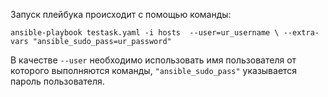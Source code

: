 Запуск плейбука происходит с помощью команды:

`ansible-playbook testask.yaml -i hosts  --user=ur_username \
                --extra-vars "ansible_sudo_pass=ur_password"`

В качестве `--user` необходимо использовать имя пользователя от которого выполняются команды, `"ansible_sudo_pass"` указывается пароль пользователя.
